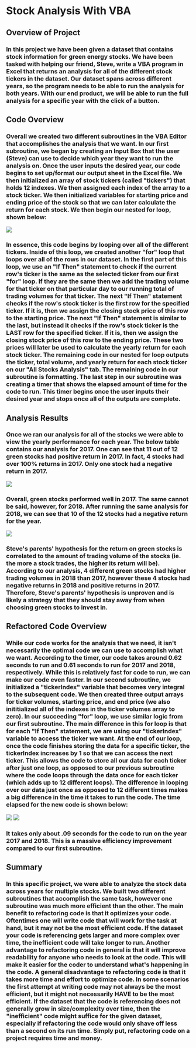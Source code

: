 # Stock Analysis With VBA

## Overview of Project

### In this project we have been given a dataset that contains stock information for green energy stocks. We have been tasked with helping our friend, Steve, write a VBA program in Excel that returns an analysis for all of the different stock tickers in the dataset. Our dataset spans across different years, so the program needs to be able to run the analysis for both years. With our end product, we will be able to run the full analysis for a specific year with the click of a button. 

## Code Overview

### Overall we created two different subroutines in the VBA Editor that accomplishes the analysis that we want. In our first subroutine, we began by creating an Input Box that the user (Steve) can use to decide which year they want to run the analysis on. Once the user inputs the desired year, our code begins to set up/format our output sheet in the Excel file. We then initialized an array of stock tickers (called "tickers") that holds 12 indexes. We then assigned each index of the array to a stock ticker. We then initialized variables for starting price and ending price of the stock so that we can later calculate the return for each stock. We then begin our nested for loop, shown below:
![](https://github.com/christianhargett/stock-analysis/blob/master/Nested%20For%20Loop.png)
### In essence, this code begins by looping over all of the different tickers. Inside of this loop, we created another "for" loop that loops over all of the rows in our dataset. In the first part of this loop, we use an "If Then" statement to check if the current row's ticker is the same as the selected ticker from our first "for" loop. If they are the same then we add the trading volume for that ticker on that particular day to our running total of trading volumes for that ticker. The next "If Then" statement checks if the row's stock ticker is the first row for the specified ticker. If it is, then we assign the closing stock price of this row to the starting price. The next "If Then" statement is similar to the last, but instead it checks if the row's stock ticker is the LAST row for the specified ticker. If it is, then we assign the closing stock price of this row to the ending price. These two prices will later be used to calculate the yearly return for each stock ticker. The remaining code in our nested for loop outputs the ticker, total volume, and yearly return for each stock ticker on our "All Stocks Analysis" tab. The remaining code in our subroutine is formatting. The last step in our subroutine was creating a timer that shows the elapsed amount of time for the code to run. This timer begins once the user inputs their desired year and stops once all of the outputs are complete.

## Analysis Results

### Once we ran our analysis for all of the stocks we were able to view the yearly performance for each year. The below table contains our analysis for 2017. One can see that 11 out of 12 green stocks had positive return in 2017. In fact, 4 stocks had over 100% returns in 2017. Only one stock had a negative return in 2017.
![](https://github.com/christianhargett/stock-analysis/blob/master/Stock_Analysis_2017.png)
### Overall, green stocks performed well in 2017. The same cannot be said, however, for 2018. After running the same analysis for 2018, we can see that 10 of the 12 stocks had a negative return for the year. 
![](https://github.com/christianhargett/stock-analysis/blob/master/Stock_Analysis_2018.png)
### Steve's parents' hypothesis for the return on green stocks is correlated to the amount of trading volume of the stocks (ie. the more a stock trades, the higher its return will be). According to our analysis, 4 different green stocks had higher trading volumes in 2018 than 2017, however these 4 stocks had negative returns in 2018 and positive returns in 2017. Therefore, Steve's parents' hypothesis is unproven and is likely a strategy that they should stay away from when choosing green stocks to invest in.

## Refactored Code Overview

### While our code works for the analysis that we need, it isn't necessarily the optimal code we can use to accomplish what we want. According to the timer, our code takes around 0.62 seconds to run and 0.61 seconds to run for 2017 and 2018, respectively. While this is relatively fast for code to run, we can make our code even faster. In our second subroutine, we initialized a "tickerIndex" variable that becomes very integral to the subsequent code. We then created three output arrays for ticker volumes, starting price, and end price (we also inititialized all of the indexes in the ticker volumes array to zero). In our succeeding "for" loop, we use similar logic from our first subroutine. The main difference in this for loop is that for each "If Then" statement, we are using our "tickerIndex" variable to access the ticker we want. At the end of our loop, once the code finishes storing the data for a specific ticker, the tickerIndex increases by 1 so that we can access the next ticker. This allows the code to store all our data for each ticker after just one loop, as opposed to our previous subroutine where the code loops through the data once for each ticker (which adds up to 12 different loops). The difference in looping over our data just once as opposed to 12 different times makes a big difference in the time it takes to run the code. The time elapsed for the new code is shown below:
![](https://github.com/christianhargett/stock-analysis/blob/master/VBA_Challenge_2017.png)
![](https://github.com/christianhargett/stock-analysis/blob/master/VBA_Challenge_2018.png)
### It takes only about .09 seconds for the code to run on the year 2017 and 2018. This is a massive efficiency improvement compared to our first subroutine. 

## Summary

### In this specific project, we were able to analyze the stock data across years for multiple stocks. We built two different subroutines that accomplish the same task, however one subroutine was much more efficient than the other. The main benefit to refactoring code is that it optimizes your code. Oftentimes one will write code that will work for the task at hand, but it may not be the most efficient code. If the dataset your code is referencing gets larger and more complex over time, the inefficient code will take longer to run. Another advantage to refactoring code in general is that it will improve readability for anyone who needs to look at the code. This will make it easier for the coder to understand what's happening in the code. A general disadvantage to refactoring code is that it takes more time and effort to optimize code. In some scenarios the first attempt at writing code may not always be the most efficient, but it might not necessarily HAVE to be the most efficient. If the dataset that the code is referencing does not generally grow in size/complexity over time, then the "inefficient" code might suffice for the given dataset, especially if refactoring the code would only shave off less than a second on its run time. Simply put, refactoring code on a project requires time and money.
